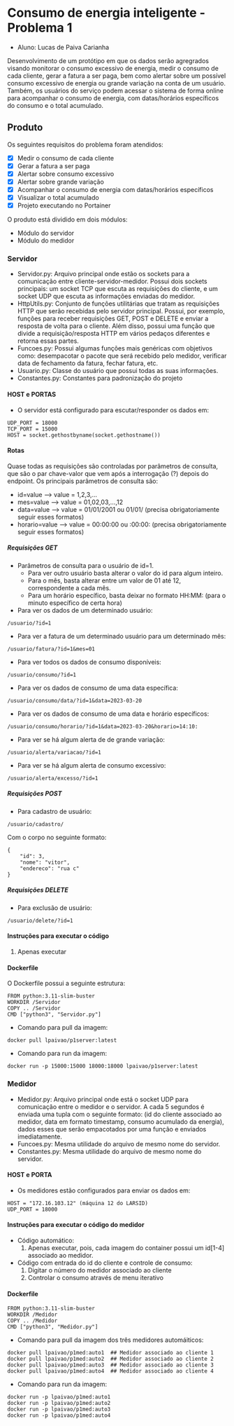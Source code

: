 # Consumo de energia inteligente - Problema 1

- Aluno: Lucas de Paiva Carianha

Desenvolvimento de um protótipo em que os dados serão agregrados visando monitorar o consumo excessivo de energia, medir o consumo de cada cliente, gerar a fatura a ser paga, bem como alertar sobre um possível consumo excessivo de energia ou grande variação na conta de um usuário. Também, os usuários do serviço podem acessar o sistema de forma online para acompanhar o consumo de energia, com datas/horários específicos do consumo e o total acumulado.

## Produto
Os seguintes requisitos do problema foram atendidos:

- [x] Medir o consumo de cada cliente
- [x] Gerar a fatura a ser paga
- [x] Alertar sobre consumo excessivo
- [x] Alertar sobre grande variação
- [x] Acompanhar o consumo de energia com datas/horários específicos
- [x] Visualizar o total acumulado
- [x] Projeto executando no Portainer

O produto está dividido em dois módulos:
- Módulo do servidor
- Módulo do medidor

### Servidor

- Servidor.py: Arquivo principal onde estão os sockets para a comunicação entre cliente-servidor-medidor. Possui dois sockets principais: um socket TCP que escuta as requisições do cliente, e um socket UDP que escuta as informações enviadas do medidor.
- HttpUtils.py: Conjunto de funções utilitárias que tratam as requisições HTTP que serão recebidas pelo servidor principal. Possui, por exemplo, funções para receber requisições GET, POST e DELETE e enviar a resposta de volta para o cliente. Além disso, possui uma função que divide a requisição/resposta HTTP em vários pedaços diferentes e retorna essas partes.
- Funcoes.py: Possui algumas funções mais genéricas com objetivos como: desempacotar o pacote que será recebido pelo medidor, verificar data de fechamento da fatura, fechar fatura, etc.
- Usuario.py: Classe do usuário que possui todas as suas informações.
- Constantes.py: Constantes para padronização do projeto

#### HOST e PORTAS

- O servidor está configurado para escutar/responder os dados em:
```console1
UDP_PORT = 18000
TCP_PORT = 15000
HOST = socket.gethostbyname(socket.gethostname())
```

#### Rotas
Quase todas as requisições são controladas por parâmetros de consulta, que são o par chave-valor que vem após a interrogação (?) depois do endpoint. Os principais parâmetros de consulta são:
- id=value --> value = 1,2,3,...
- mes=value --> value = 01,02,03,...,12
- data=value --> value = 01/01/2001 ou 01/01/ (precisa obrigatoriamente seguir esses formatos)
- horario=value -->  value = 00:00:00 ou :00:00: (precisa obrigatoriamente seguir esses formatos)
##### Requisições GET
- Parâmetros de consulta para o usuário de id=1.
  - Para ver outro usuário basta alterar o valor do id para algum inteiro. 
  - Para o mês, basta alterar entre um valor de 01 até 12, correspondente a cada mês. 
  - Para um horário específico, basta deixar no formato HH:MM: (para o minuto específico de certa hora)
- Para ver os dados de um determinado usuário: 
```console
/usuario/?id=1
```
- Para ver a fatura de um determinado usuário para um determinado mês:
```console
/usuario/fatura/?id=1&mes=01
```
- Para ver todos os dados de consumo disponíveis:
```console
/usuario/consumo/?id=1
```
- Para ver os dados de consumo de uma data específica:
```console
/usuario/consumo/data/?id=1&data=2023-03-20
```
- Para ver os dados de consumo de uma data e horário específicos:
```console
/usuario/consumo/horario/?id=1&data=2023-03-20&horario=14:10:
```
- Para ver se há algum alerta de de grande variação:
```console
/usuario/alerta/variacao/?id=1
```
- Para ver se há algum alerta de consumo excessivo:
```console
/usuario/alerta/excesso/?id=1
```

##### Requisições POST
- Para cadastro de usuário:
```console
/usuario/cadastro/
```
Com o corpo no seguinte formato:
```console
{
    "id": 3,
    "nome": "vitor",
    "endereco": "rua c"
}
```
##### Requisições DELETE
- Para exclusão de usuário:
```console
/usuario/delete/?id=1
```

#### Instruções para executar o código
1. Apenas executar
#### Dockerfile
O Dockerfile possui a seguinte estrutura:
```console
FROM python:3.11-slim-buster
WORKDIR /Servidor
COPY .. /Servidor
CMD ["python3", "Servidor.py"]
```
- Comando para pull da imagem:
```console
docker pull lpaivao/p1server:latest
```
- Comando para run da imagem:
```console
docker run -p 15000:15000 18000:18000 lpaivao/p1server:latest
```
### Medidor

- Medidor.py: Arquivo principal onde está o socket UDP para comunicação entre o medidor e o servidor. A cada 5 segundos é enviada uma tupla com o seguinte formato: (id do cliente associado ao medidor, data em formato timestamp, consumo acumulado da energia), dados esses que serão empacotados por uma função e enviados imediatamente.
- Funcoes.py: Mesma utilidade do arquivo de mesmo nome do servidor.
- Constantes.py: Mesma utilidade do arquivo de mesmo nome do servidor.

#### HOST e PORTA

- Os medidores estão configurados para enviar os dados em:
```console
HOST = "172.16.103.12" (máquina 12 do LARSID)
UDP_PORT = 18000
```

#### Instruções para executar o código do medidor
- Código automático:
  1. Apenas executar, pois, cada imagem do container possui um id[1-4] associado ao medidor.
- Código com entrada do id do cliente e controle de consumo:
  1. Digitar o número do medidor associado ao cliente
  2. Controlar o consumo através de menu iterativo
#### Dockerfile
```console
FROM python:3.11-slim-buster
WORKDIR /Medidor
COPY .. /Medidor
CMD ["python3", "Medidor.py"]
```
- Comando para pull da imagem dos três medidores automáiticos:
```console
docker pull lpaivao/p1med:auto1  ## Medidor associado ao cliente 1
docker pull lpaivao/p1med:auto2  ## Medidor associado ao cliente 2
docker pull lpaivao/p1med:auto3  ## Medidor associado ao cliente 3
docker pull lpaivao/p1med:auto4  ## Medidor associado ao cliente 4
```
- Comando para run da imagem:
```console
docker run -p lpaivao/p1med:auto1
docker run -p lpaivao/p1med:auto2
docker run -p lpaivao/p1med:auto3
docker run -p lpaivao/p1med:auto4
```
